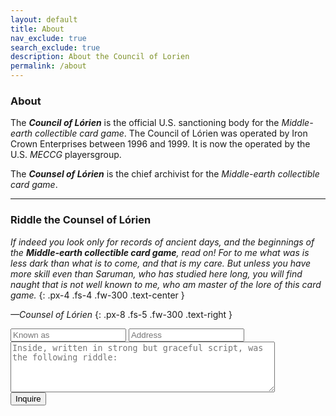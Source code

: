 ```yaml
---
layout: default
title: About
nav_exclude: true
search_exclude: true
description: About the Council of Lorien 
permalink: /about
---
```


### About

The ***Council of Lórien*** is the official U.S. sanctioning body for the _Middle-earth collectible card game_. The Council of Lórien was operated by Iron Crown Enterprises between 1996 and 1999. It is now the operated by the U.S. _MECCG_ playersgroup.

The ***Counsel of Lórien*** is the chief archivist for the _Middle-earth collectible card game_.

---

### Riddle the Counsel of Lórien

<i>If indeed you look only for records of ancient days, and the beginnings of the <b>Middle-earth collectible card game</b>, read on! For to me what was is less dark than what is to come, and that is my care. But unless you have more skill even than Saruman, who has studied here long, you will find naught that is not well known to me, who am master of the lore of this card game.</i>
{: .px-4 .fs-4 .fw-300 .text-center }

<i>—Counsel of Lórien</i>
{: .px-8 .fs-5 .fw-300 .text-right }

<form method="post" action="https://forms.un-static.com/forms/870c9fca8c1e2d184592d226cb8a21c725eed1a1">
  <input type="search" name="name" placeholder="Known as" required>
  <input type="email" name="email" placeholder="Address" required>
  <textarea name="message" placeholder="Inside, written in strong but graceful script, was the following riddle:" cols="50" rows="5" required></textarea>
  <br>
  <button type="submit" class="btn">Inquire</button>
</form>
